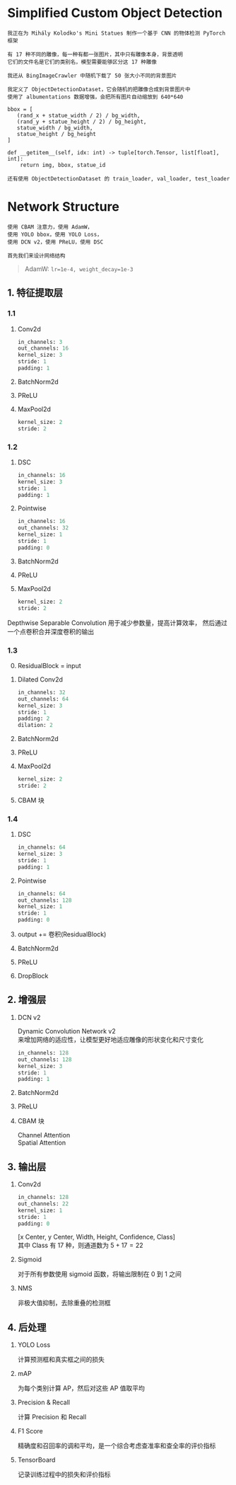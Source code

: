 # Simplified Custom Object Detection

```prompt
我正在为 Mihály Kolodko's Mini Statues 制作一个基于 CNN 的物体检测 PyTorch 框架

有 17 种不同的雕像，每一种有都一张图片，其中只有雕像本身，背景透明
它们的文件名是它们的类别名，模型需要能够区分这 17 种雕像

我还从 BingImageCrawler 中随机下载了 50 张大小不同的背景图片

我定义了 ObjectDetectionDataset，它会随机的把雕像合成到背景图片中
使用了 albumentations 数据增强，会把所有图片自动缩放到 640*640

bbox = [
   (rand_x + statue_width / 2) / bg_width,
   (rand_y + statue_height / 2) / bg_height,
   statue_width / bg_width,
   statue_height / bg_height
]

def __getitem__(self, idx: int) -> tuple[torch.Tensor, list[float], int]:
    return img, bbox, statue_id

还有使用 ObjectDetectionDataset 的 train_loader, val_loader, test_loader
```

# Network Structure

```prompt
使用 CBAM 注意力，使用 AdamW，
使用 YOLO bbox，使用 YOLO Loss，
使用 DCN v2，使用 PReLU，使用 DSC

首先我们来设计网络结构
```

> AdamW: `lr=1e-4, weight_decay=1e-3`

## 1. 特征提取层

### 1.1

1. Conv2d

   ```python
   in_channels: 3
   out_channels: 16
   kernel_size: 3
   stride: 1
   padding: 1
   ```

2. BatchNorm2d
3. PReLU
4. MaxPool2d

   ```python
   kernel_size: 2
   stride: 2
   ```

### 1.2

1. DSC

   ```python
   in_channels: 16
   kernel_size: 3
   stride: 1
   padding: 1
   ```

2. Pointwise

   ```python
   in_channels: 16
   out_channels: 32
   kernel_size: 1
   stride: 1
   padding: 0
   ```

3. BatchNorm2d
4. PReLU
5. MaxPool2d

   ```python
   kernel_size: 2
   stride: 2
   ```

Depthwise Separable Convolution 用于减少参数量，提高计算效率，
然后通过一个点卷积合并深度卷积的输出

### 1.3

0. ResidualBlock = input

1. Dilated Conv2d

   ```python
   in_channels: 32
   out_channels: 64
   kernel_size: 3
   stride: 1
   padding: 2
   dilation: 2
   ```

2. BatchNorm2d
3. PReLU
4. MaxPool2d

   ```python
   kernel_size: 2
   stride: 2
   ```

5. CBAM 块

### 1.4

1. DSC

   ```python
   in_channels: 64
   kernel_size: 3
   stride: 1
   padding: 1
   ```

2. Pointwise

   ```python
   in_channels: 64
   out_channels: 128
   kernel_size: 1
   stride: 1
   padding: 0
   ```

3. output += 卷积(ResidualBlock)
4. BatchNorm2d
5. PReLU
6. DropBlock

## 2. 增强层

1. DCN v2

   Dynamic Convolution Network v2  
   来增加网络的适应性，让模型更好地适应雕像的形状变化和尺寸变化

   ```python
   in_channels: 128
   out_channels: 128
   kernel_size: 3
   stride: 1
   padding: 1
   ```

2. BatchNorm2d
3. PReLU

4. CBAM 块

   Channel Attention  
   Spatial Attention

## 3. 输出层

1. Conv2d

   ```python
   in_channels: 128
   out_channels: 22
   kernel_size: 1
   stride: 1
   padding: 0
   ```

   [x Center, y Center, Width, Height, Confidence, Class]  
   其中 Class 有 17 种，则通道数为 $5 + 17 = 22$

2. Sigmoid

   对于所有参数使用 sigmoid 函数，将输出限制在 0 到 1 之间

3. NMS

   非极大值抑制，去除重叠的检测框

## 4. 后处理

1. YOLO Loss

   计算预测框和真实框之间的损失

2. mAP

   为每个类别计算 AP，然后对这些 AP 值取平均

3. Precision & Recall

   计算 Precision 和 Recall

4. F1 Score

   精确度和召回率的调和平均，是一个综合考虑查准率和查全率的评价指标

5. TensorBoard

   记录训练过程中的损失和评价指标
